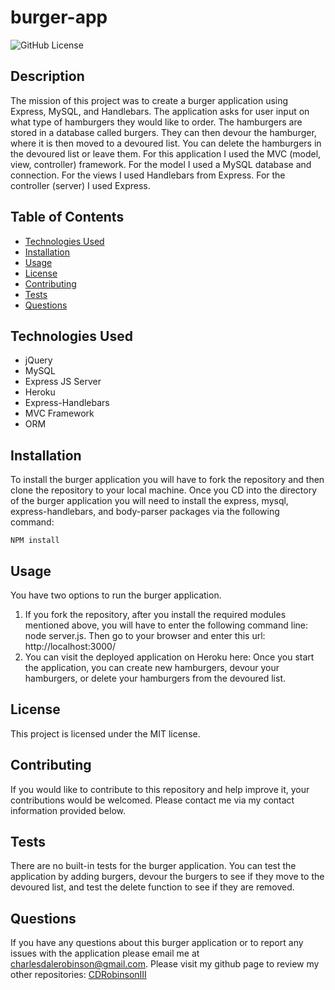 # burger-app
![GitHub License](https://img.shields.io/badge/License-MIT-blue) 

## Description 
The mission of this project was to create a burger application using Express, MySQL, and Handlebars. The application asks for user input on what type of hamburgers they would like to order. The hamburgers are stored in a database called burgers. They can then devour the hamburger, where it is then moved to a devoured list. You can delete the hamburgers in the devoured list or leave them. For this application I used the MVC (model, view, controller) framework. For the model I used a MySQL database and connection. For the views I used Handlebars from Express. For the controller (server) I used Express.

## Table of Contents
* [Technologies Used](#technologies-used)
* [Installation](#installation)
* [Usage](#usage)
* [License](#license)
* [Contributing](#contributing)
* [Tests](#tests)
* [Questions](#questions)


## Technologies Used
<ul>
   <li>jQuery</li> 
   <li>MySQL</li> 
   <li>Express JS Server</li> 
   <li>Heroku</li> 
   <li>Express-Handlebars</li>
   <li>MVC Framework</li>
   <li>ORM</li>
</ul>

## Installation
To install the burger application you will have to fork the repository and then clone the repository to your local machine. Once you CD into the directory of the burger application you will need to install the express, mysql, express-handlebars, and body-parser packages via the following command: 

```
NPM install
```

## Usage 
You have two options to run the burger application. 
<ol>
   <li>If you fork the repository, after you install the required modules mentioned above, you will have to enter the following command line: node server.js. Then go to your browser and enter this url: http://localhost:3000/ </li> <li>You can visit the deployed application on Heroku here: Once you start the application, you can create new hamburgers, devour your hamburgers, or delete your hamburgers from the devoured list. </li>
</ol>


## License
This project is licensed under the MIT license.

## Contributing
If you would like to contribute to this repository and help improve it, your contributions would be welcomed. Please contact me via my contact information provided below. 

## Tests
There are no built-in tests for the burger application. You can test the application by adding burgers, devour the burgers to see if they move to the devoured list, and test the delete function to see if they are removed. 

## Questions
If you have any questions about this burger application or to report any issues with the application please email me at charlesdalerobinson@gmail.com.
Please visit my github page to review my other repositories: [CDRobinsonIII](https://github.com/CDRobinsonIII)

